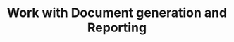 ﻿---
title: "Work with Document generation and Reporting"
type: docs
url: /report/
description: "Work with Document generation and Reporting"
weight: 220
---

